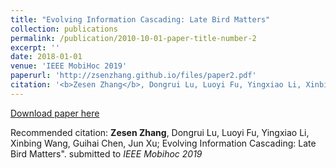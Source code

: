 ```yaml
---
title: "Evolving Information Cascading: Late Bird Matters"
collection: publications
permalink: /publication/2010-10-01-paper-title-number-2
excerpt: ''
date: 2018-01-01
venue: 'IEEE MobiHoc 2019'
paperurl: 'http://zsenzhang.github.io/files/paper2.pdf'
citation: '<b>Zesen Zhang</b>, Dongrui Lu, Luoyi Fu, Yingxiao Li, Xinbing Wang, Guihai Chen, Jun Xu; Evolving Information Cascading: Late Bird Matters&quot;. submitted to <i>IEEE Mobihoc 2019</i>'
---
```



[Download paper here](http://zsenzhang.github.io/files/paper2.pdf)

Recommended citation: <b>Zesen Zhang</b>, Dongrui Lu, Luoyi Fu, Yingxiao Li, Xinbing Wang, Guihai Chen, Jun Xu; Evolving Information Cascading: Late Bird Matters&quot;. submitted to <i>IEEE Mobihoc 2019</i>
